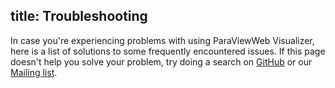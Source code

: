 title: Troubleshooting
---
In case you're experiencing problems with using ParaViewWeb Visualizer, here is a list of solutions to some frequently encountered issues. If this page doesn't help you solve your problem, try doing a search on [GitHub](https://github.com/kitware/visualizer/issues) or our [Mailing list](http://www.paraview.org/mailman/listinfo/paraview).
